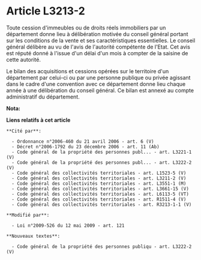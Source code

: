 # Article L3213-2

Toute cession d'immeubles ou de droits réels immobiliers par un département donne lieu à délibération motivée du conseil
général portant sur les conditions de la vente et ses caractéristiques essentielles. Le conseil général délibère au vu de
l'avis de l'autorité compétente de l'Etat. Cet avis est réputé donné à l'issue d'un délai d'un mois à compter de la saisine
de cette autorité. 

Le bilan des acquisitions et cessions opérées sur le territoire d'un département par celui-ci ou par une personne publique ou
privée agissant dans le cadre d'une convention avec ce département donne lieu chaque année à une délibération du conseil
général. Ce bilan est annexé au compte administratif du département.

**Nota:**



**Liens relatifs à cet article**

	**Cité par**:

	  - Ordonnance n°2006-460 du 21 avril 2006 - art. 6 (V)
	  - Décret n°2006-1792 du 23 décembre 2006 - art. 11 (Ab)
	  - Code général de la propriété des personnes publ... - art. L3221-1 (V)
	  - Code général de la propriété des personnes publ... - art. L3222-2 (V)
	  - Code général des collectivités territoriales - art. L1523-5 (V)
	  - Code général des collectivités territoriales - art. L3211-2 (V)
	  - Code général des collectivités territoriales - art. L3551-1 (M)
	  - Code général des collectivités territoriales - art. L3661-15 (V)
	  - Code général des collectivités territoriales - art. L6113-5 (VT)
	  - Code général des collectivités territoriales - art. R1511-4 (V)
	  - Code général des collectivités territoriales - art. R3213-1-1 (V)

	**Modifié par**:

	  - Loi n°2009-526 du 12 mai 2009 - art. 121

	**Nouveaux textes**:

	  - Code général de la propriété des personnes publiqu - art. L3222-2 (V)
